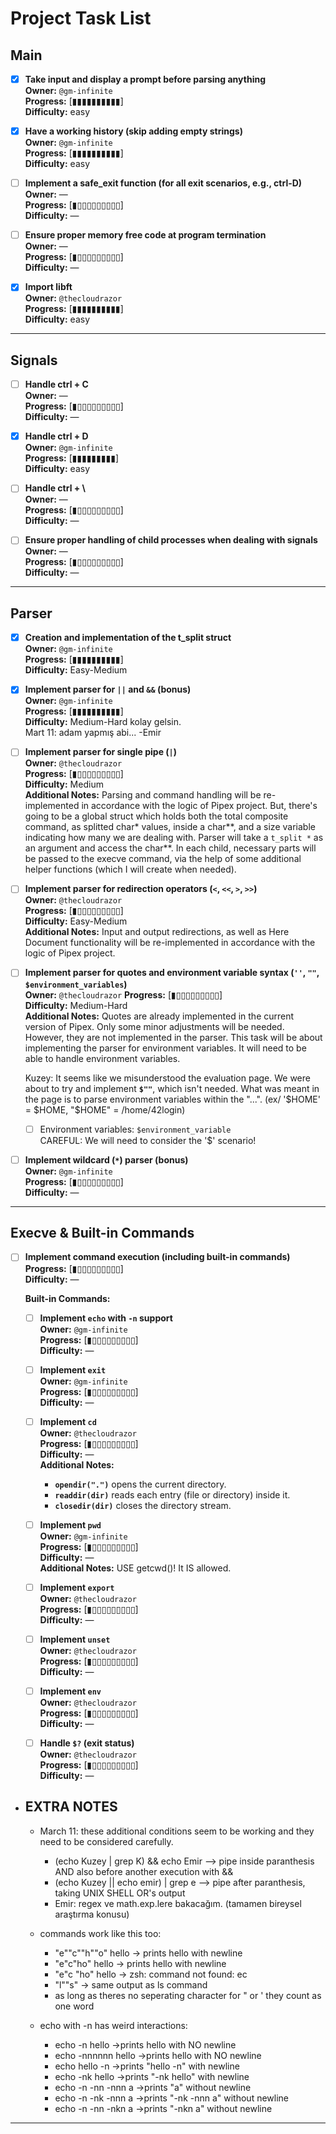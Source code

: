 # Project Task List

## Main

- [x] **Take input and display a prompt before parsing anything**  
  **Owner:** `@gm-infinite`  
  **Progress:** [▮▮▮▮▮▮▮▮▮▮]  
  **Difficulty:** easy

- [x] **Have a working history (skip adding empty strings)**  
  **Owner:** `@gm-infinite`  
  **Progress:** [▮▮▮▮▮▮▮▮▮▮]  
  **Difficulty:** easy

- [ ] **Implement a safe_exit function (for all exit scenarios, e.g., ctrl-D)**  
  **Owner:** —  
  **Progress:** [▮▯▯▯▯▯▯▯▯▯]  
  **Difficulty:** —

- [ ] **Ensure proper memory free code at program termination**  
  **Owner:** —  
  **Progress:** [▮▯▯▯▯▯▯▯▯▯]  
  **Difficulty:** —

- [x] **Import libft**  
  **Owner:** `@thecloudrazor`  
  **Progress:** [▮▮▮▮▮▮▮▮▮▮]  
  **Difficulty:** easy

---

## Signals

- [ ] **Handle ctrl + C**  
  **Owner:** —  
  **Progress:** [▮▯▯▯▯▯▯▯▯▯]  
  **Difficulty:** —

- [x] **Handle ctrl + D**  
  **Owner:** `@gm-infinite`  
  **Progress:** [▮▮▮▮▮▮▮▮▮]  
  **Difficulty:** easy

- [ ] **Handle ctrl + \\**  
  **Owner:** —  
  **Progress:** [▮▯▯▯▯▯▯▯▯▯]  
  **Difficulty:** —

- [ ] **Ensure proper handling of child processes when dealing with signals**  
  **Owner:** —  
  **Progress:** [▮▯▯▯▯▯▯▯▯▯]  
  **Difficulty:** —

---

## Parser

- [x] **Creation and implementation of the t_split struct**  
  **Owner:** `@gm-infinite`  
  **Progress:** [▮▮▮▮▮▮▮▮▮▮]  
  **Difficulty:** Easy-Medium

- [x] **Implement parser for `||` and `&&` (bonus)**  
  **Owner:** `@gm-infinite`  
  **Progress:** [▮▮▮▮▮▮▮▮▮▮]  
  **Difficulty:** Medium-Hard kolay gelsin.  
                  Mart 11: adam yapmış abi... -Emir

- [ ] **Implement parser for single pipe (`|`)**  
  **Owner:** `@thecloudrazor`  
  **Progress:** [▮▯▯▯▯▯▯▯▯▯]  
  **Difficulty:** Medium  
  **Additional Notes:** Parsing and command handling will be re-implemented in accordance with the logic of Pipex project. But, there's going to be a global struct which holds both the total composite command, as splitted char* values, inside a char**, and a size variable indicating how many we are dealing with. Parser will take a `t_split *` as an argument and access the char**. In each child, necessary parts will be passed to the execve command, via the help of some additional helper functions (which I will create when needed).

- [ ] **Implement parser for redirection operators (`<`, `<<`, `>`, `>>`)**  
  **Owner:** `@thecloudrazor`  
  **Progress:** [▮▯▯▯▯▯▯▯▯▯]  
  **Difficulty:** Easy-Medium  
  **Additional Notes:** Input and output redirections, as well as Here Document functionality will be re-implemented in accordance with the logic of Pipex project. 

- [ ] **Implement parser for quotes and environment variable syntax (`''`, `""`, `$environment_variables`)**  
  **Owner:** `@thecloudrazor`
  **Progress:** [▮▯▯▯▯▯▯▯▯▯]  
  **Difficulty:** Medium-Hard  
  **Additional Notes:** Quotes are already implemented in the current version of Pipex. Only some minor adjustments will be needed. However, they are not implemented in the parser. This task will be about implementing the parser for environment variables. It will need to be able to handle environment variables.
  
  Kuzey: It seems like we misunderstood the evaluation page. We were about to try and implement **`$""`**, which isn't needed. What was meant in the page is to parse environment variables within the "...". (ex/ '$HOME' = $HOME, "$HOME" = /home/42login)  
    - [ ] Environment variables:                  `$environment_variable`  
  CAREFUL: We will need to consider the '$' scenario!  

- [ ] **Implement wildcard (`*`) parser (bonus)**  
  **Owner:** `@gm-infinite`  
  **Progress:** [▮▯▯▯▯▯▯▯▯▯]  
  **Difficulty:** —

---

## Execve & Built-in Commands

- [ ] **Implement command execution (including built-in commands)**  
  **Progress:** [▮▯▯▯▯▯▯▯▯▯]  
  **Difficulty:** —

  **Built-in Commands:**
  - [ ] **Implement `echo` with `-n` support**  
    **Owner:** `@gm-infinite`  
    **Progress:** [▮▯▯▯▯▯▯▯▯▯]  
    **Difficulty:** —  

  - [ ] **Implement `exit`**  
    **Owner:** `@gm-infinite`  
    **Progress:** [▮▯▯▯▯▯▯▯▯▯]  
    **Difficulty:** —  

  - [ ] **Implement `cd`**  
    **Owner:** `@thecloudrazor`  
    **Progress:** [▮▯▯▯▯▯▯▯▯▯]  
    **Difficulty:** —  
    **Additional Notes:**  
    - **`opendir(".")`** opens the current directory.  
    - **`readdir(dir)`** reads each entry (file or directory) inside it.  
    - **`closedir(dir)`** closes the directory stream. 

  - [ ] **Implement `pwd`**  
    **Owner:** `@gm-infinite`  
    **Progress:** [▮▯▯▯▯▯▯▯▯▯]  
    **Difficulty:** —  
    **Additional Notes:** USE getcwd()! It IS allowed.  

  - [ ] **Implement `export`**  
    **Owner:** `@thecloudrazor`  
    **Progress:** [▮▯▯▯▯▯▯▯▯▯]  
    **Difficulty:** —  

  - [ ] **Implement `unset`**  
    **Owner:** `@thecloudrazor`  
    **Progress:** [▮▯▯▯▯▯▯▯▯▯]  
    **Difficulty:** —  

  - [ ] **Implement `env`**  
    **Owner:** `@thecloudrazor`  
    **Progress:** [▮▯▯▯▯▯▯▯▯▯]  
    **Difficulty:** —  

  - [ ] **Handle `$?` (exit status)**  
    **Owner:** `@thecloudrazor`  
    **Progress:** [▮▯▯▯▯▯▯▯▯▯]  
    **Difficulty:** —

- ## EXTRA NOTES
  - March 11: these additional conditions seem to be working and they need to be considered carefully.
    - (echo Kuzey | grep K) && echo Emir    -->   pipe inside paranthesis AND also before another execution with &&
    - (echo Kuzey || echo emir) | grep e    -->   pipe after paranthesis, taking UNIX SHELL OR's output
    - Emir: regex ve math.exp.lere bakacağım. (tamamen bireysel araştırma konusu)

  - commands work like this too:
    - "e""c""h""o" hello -> prints hello with newline
    - "e"c"ho" hello     -> prints hello with newline
    - "e"c "ho" hello    -> zsh: command not found: ec
    - "l""s"             -> same output as ls command
    - as long as theres no seperating character for " or ' they count as one word

  - echo with -n has weird interactions:
    - echo -n hello      ->prints hello with NO newline
    - echo -nnnnnn hello ->prints hello with NO newline
    - echo hello -n      ->prints "hello -n" with newline
    - echo -nk hello     ->prints "-nk hello" with newline
    - echo -n -nn -nnn a ->prints "a" without newline
    - echo -n -nk -nnn a ->prints "-nk -nnn a" without newline
    - echo -n -nn -nkn a ->prints "-nkn a" without newline
---
